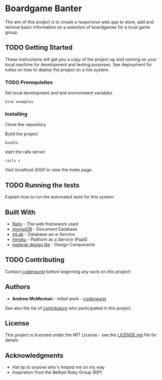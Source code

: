 # Boardgame Banter

The aim of this project is to create a responsive web app to store, add and remove basic information on a selection of boardgames for a local game group.

## TODO Getting Started

These instructions will get you a copy of the project up and running on your local machine for development and testing purposes. See deployment for notes on how to deploy the project on a live system.

### TODO Prerequisites

Set local development and test environment variables

```
Give examples
```

### Installing

Clone the repository

Build the project

```
bundle
```

start the rails server

```
rails s
```

Visit *localhost:3000* to view the index page.

## TODO Running the tests

Explain how to run the automated tests for this system

## Built With

* [Ruby](http://www.ruby-lang.org/en/) - The web framework used
* [mongoDB](https://www.mongodb.com) - Document Database
* [mLab](https://mlab.com) - Database-as-a-Service
* [heroku](https://www.heroku.com/) - Platform as a Service (PaaS)
* [material design lite](https://getmdl.io) - Design Components

## TODO Contributing

Contact [coderwurst](https://github.com/coderwurst) before beginning any work on this project!

## Authors

* **Andrew McMechan** - *Initial work* - [coderwurst](https://github.com/coderwurst)

See also the list of [contributors](https://github.com/coderwurst/ruby-boardgames/contributors) who participated in this project.

## License

This project is licensed under the MIT License - see the [LICENSE.md](LICENSE.md) file for details

## Acknowledgments

* Hat tip to anyone who's helped me on my way
* Inspiration from the Belfast Ruby Group (RIP)

